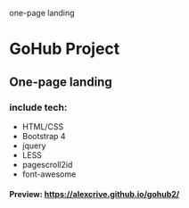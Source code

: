 one-page landing
# GoHub Project
## One-page landing

### include tech:

* HTML/CSS
* Bootstrap 4 
* jquery 
* LESS 
* pagescroll2id 
* font-awesome

#### Preview: https://alexcrive.github.io/gohub2/ 
